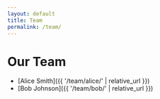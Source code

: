 ```yaml
---
layout: default
title: Team
permalink: /team/
---
```

# Our Team

- [Alice Smith]({{ '/team/alice/' | relative_url }})
- [Bob Johnson]({{ '/team/bob/' | relative_url }})
